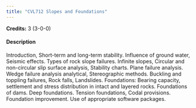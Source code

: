 ```yaml
---
title: "CVL712 Slopes and Foundations"
---
```

**Credits:** 3 (3-0-0)

#### Description
Introduction, Short-term and long-term stability. Influence of ground water, Seismic effects. Types of rock slope failures. Infinite slopes, Circular and non-circular slip surface analysis, Stability charts. Plane failure analysis. Wedge failure analysis analytical, Stereographic methods. Buckling and toppling failures, Rock falls, Landslides. Foundations: Bearing capacity, settlement and stress distribution in intact and layered rocks. Foundations of dams. Deep foundations. Tension foundations, Codal provisions. Foundation improvement. Use of appropriate software packages.